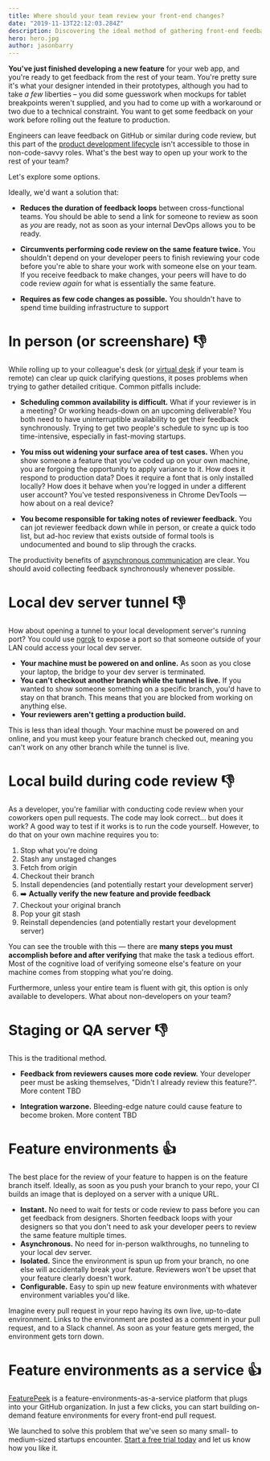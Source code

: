 ```yaml
---
title: Where should your team review your front-end changes?
date: "2019-11-13T22:12:03.284Z"
description: Discovering the ideal method of gathering front-end feedback from your team — and the tools for collecting it
hero: hero.jpg
author: jasonbarry
---
```


<!--_This article intended to be read by front-end engineers, full-stack engineers, and web developer generalists._-->

**You've just finished developing a new feature** for your web app, and you're ready to get feedback from the rest of your team. You're pretty sure it's what your designer intended in their prototypes, although you had to take *a few* liberties – you did some guesswork when mockups for tablet breakpoints weren't supplied, and you had to come up with a workaround or two due to a technical constraint. You want to get some feedback on your work before rolling out the feature to production. 

Engineers can leave feedback on GitHub or similar during code review, but this part of the [product development lifecycle](https://blog.ycombinator.com/product-development-cycle-fundamentals/) isn't accessible to those in non-code-savvy roles. What's the best way to open up your work to the rest of your team? 

Let's explore some options.

Ideally, we'd want a solution that: 

- **Reduces the duration of feedback loops** between cross-functional teams. You should be able to send a link for someone to review as soon as *you* are ready, not as soon as your internal DevOps allows you to be ready.

- **Circumvents performing code review on the same feature twice.** You shouldn't depend on your developer peers to finish reviewing your code before you're able to share your work with someone else on your team. If you receive feedback to make changes, your peers will have to do code review *again* for what is essentially the same feature.

- **Requires as few code changes as possible.** You shouldn't have to spend time building infrastructure to support

<!--In this article, we'll explore solutions to two questions:-->

<!--**What is the ideal method of gathering front-end feedback from your team?** Do you get feedback from stakeholders in-person as you develop? Or is it preferred to have them test on their own machines? Do you lean on CI to pass and then manually verify when the build lands on the server? 

**What tools do you use to collect feedback?** Do you create an ad-hoc todo list of feedback items? Do you track progress in the original ticket, or do you create a follow-up ticket that contains received feedback? 
-->

# In person (or screenshare) 👎

While rolling up to your colleague's desk (or [virtual desk](https://tandem.chat) if your team is remote) can clear up quick clarifying questions, it poses problems when trying to gather detailed critique. Common pitfalls include: 

- **Scheduling common availability is difficult.** What if your reviewer is in a meeting? Or working heads-down on an upcoming deliverable? You both need to have uninterruptible availability to get their feedback synchronously. Trying to get two people's schedule to sync up is too time-intensive, especially in fast-moving startups. 

<!--Moreover, you risk interrupting your reviewer's [flow](https://en.wikipedia.org/wiki/Flow_(psychology)). Think of the context switching that needs to happen when juggling their tasks plus a surprise visit from you. -->

- **You miss out widening your surface area of test cases.** When you show someone a feature that you've coded up on your own machine, you are forgoing the opportunity to apply variance to it.  How does it respond to production data? Does it require a font that is only installed locally? How does it behave when you're logged in under a different user account? You've tested responsiveness in Chrome DevTools &mdash; how about on a real device? 

- **You become responsible for taking notes of reviewer feedback.** You can jot reviewer feedback down while in person, or create a quick todo list, but ad-hoc review that exists outside of formal tools is undocumented and bound to slip through the cracks. 

The productivity benefits of [asynchronous communication](https://blog.remote.com/why-you-should-be-doing-async-work/) are clear. You should avoid collecting feedback synchronously whenever possible.

# Local dev server tunnel 👎

How about opening a tunnel to your local development server's running port? You could use [ngrok](https://ngrok.com) to expose a port so that someone outside of your LAN could access your local dev server. 

- **Your machine must be powered on and online.** As soon as you close your laptop, the bridge to your dev server is terminated. 
- **You can't checkout another branch while the tunnel is live.** If you wanted to show someone something on a specific branch, you'd have to stay on that branch. This means that you are blocked from working on anything else.
- **Your reviewers aren't getting a production build.** 

This is less than ideal though. Your machine must be powered on and online, and you must keep your feature branch checked out, meaning you can't work on any other branch while the tunnel is live.

# Local build during code review 👎

As a developer, you're familiar with conducting code review when your coworkers open pull requests. The code may look correct... but does it work? A good way to test if it works is to run the code yourself. However, to do that on your own machine requires you to: 

1. Stop what you're doing 
2. Stash any unstaged changes
3. Fetch from origin
4. Checkout their branch
5. Install dependencies (and potentially restart your development server)
6. ➡️ **Actually verify the new feature and provide feedback**
7. Checkout your original branch
8. Pop your git stash
9. Reinstall dependencies (and potentially restart your development server)

You can see the trouble with this &mdash; there are **many steps you must accomplish before and after verifying** that make the task a tedious effort. Most of the cognitive load of verifying someone else's feature on your machine comes from stopping what you're doing. 

Furthermore, unless your entire team is fluent with git, this option is only available to developers. What about non-developers on your team?

# Staging or QA server 👎

This is the traditional method. 

- **Feedback from reviewers causes more code review.** Your developer peer must be asking themselves, "Didn't I already review this feature?". More content TBD

- **Integration warzone.** Bleeding-edge nature could cause feature to become broken. More content TBD

# Feature environments 👍

The best place for the review of your feature to happen is on the feature branch itself. Ideally, as soon as you push your branch to your repo, your CI builds an image that is deployed on a server with a unique URL.

<!--Developing this solution in-house-->

* **Instant.** No need to wait for tests or code review to pass before you can get feedback from designers. Shorten feedback loops with your designers so that you don't need to ask your developer peers to review the same feature multiple times.
* **Asynchronous.** No need for in-person walkthroughs, no tunneling to your local dev server.
* **Isolated.** Since the environment is spun up from your branch, no one else will accidentally break your feature. Reviewers won't be upset that your feature clearly doesn't work. 
* **Configurable.** Easy to spin up new feature environments with whatever environment variables you'd like. 

Imagine every pull request in your repo having its own live, up-to-date environment. Links to the environment are posted as a comment in your pull request, and to a Slack channel. As soon as your feature gets merged, the environment gets torn down.

# Feature environments as a service 👍

[FeaturePeek](https://featurepeek.com) is a feature-environments-as-a-service platform that plugs into your GitHub organization. In just a few clicks, you can start building on-demand feature environments for every front-end pull request.

We launched to solve this problem that we've seen so many small- to medium-sized startups encounter. [Start a free trial today](https://dashboard.featurepeek.com) and let us know how you like it.